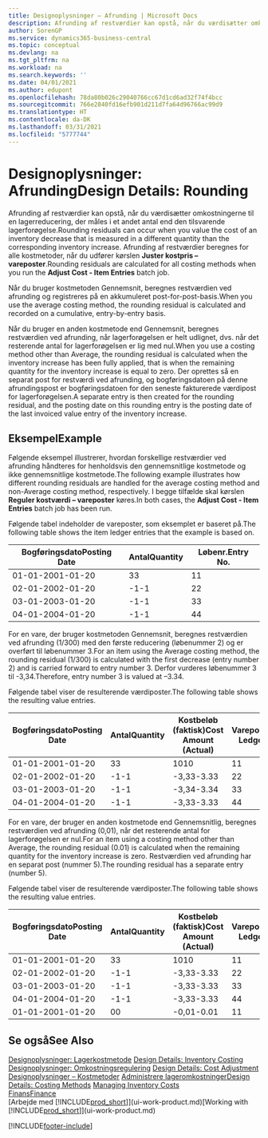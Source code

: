 ```yaml
---
title: Designoplysninger – Afrunding | Microsoft Docs
description: Afrunding af restværdier kan opstå, når du værdisætter omkostningerne til en lagerreducering, der måles i et andet antal end den tilsvarende lagerforøgelse. Afrunding af restværdier beregnes for alle kostmetoder, når du udfører kørslen **Juster kostpris – vareposter**.
author: SorenGP
ms.service: dynamics365-business-central
ms.topic: conceptual
ms.devlang: na
ms.tgt_pltfrm: na
ms.workload: na
ms.search.keywords: ''
ms.date: 04/01/2021
ms.author: edupont
ms.openlocfilehash: 78da80b026c29040766cc67d1cd6ad32f74f4bcc
ms.sourcegitcommit: 766e2840fd16efb901d211d7fa64d96766ac99d9
ms.translationtype: HT
ms.contentlocale: da-DK
ms.lasthandoff: 03/31/2021
ms.locfileid: "5777744"
---
```

# <a name="design-details-rounding"></a><span data-ttu-id="aa966-104">Designoplysninger: Afrunding</span><span class="sxs-lookup"><span data-stu-id="aa966-104">Design Details: Rounding</span></span>
<span data-ttu-id="aa966-105">Afrunding af restværdier kan opstå, når du værdisætter omkostningerne til en lagerreducering, der måles i et andet antal end den tilsvarende lagerforøgelse.</span><span class="sxs-lookup"><span data-stu-id="aa966-105">Rounding residuals can occur when you value the cost of an inventory decrease that is measured in a different quantity than the corresponding inventory increase.</span></span> <span data-ttu-id="aa966-106">Afrunding af restværdier beregnes for alle kostmetoder, når du udfører kørslen **Juster kostpris – vareposter**.</span><span class="sxs-lookup"><span data-stu-id="aa966-106">Rounding residuals are calculated for all costing methods when you run the **Adjust Cost - Item Entries** batch job.</span></span>  

 <span data-ttu-id="aa966-107">Når du bruger kostmetoden Gennemsnit, beregnes restværdien ved afrunding og registreres på en akkumuleret post-for-post-basis.</span><span class="sxs-lookup"><span data-stu-id="aa966-107">When you use the average costing method, the rounding residual is calculated and recorded on a cumulative, entry-by-entry basis.</span></span>  

 <span data-ttu-id="aa966-108">Når du bruger en anden kostmetode end Gennemsnit, beregnes restværdien ved afrunding, når lagerforøgelsen er helt udlignet, dvs. når det resterende antal for lagerforøgelsen er lig med nul.</span><span class="sxs-lookup"><span data-stu-id="aa966-108">When you use a costing method other than Average, the rounding residual is calculated when the inventory increase has been fully applied, that is when the remaining quantity for the inventory increase is equal to zero.</span></span> <span data-ttu-id="aa966-109">Der oprettes så en separat post for restværdi ved afrunding, og bogføringsdatoen på denne afrundingspost er bogføringsdatoen for den seneste fakturerede værdipost for lagerforøgelsen.</span><span class="sxs-lookup"><span data-stu-id="aa966-109">A separate entry is then created for the rounding residual, and the posting date on this rounding entry is the posting date of the last invoiced value entry of the inventory increase.</span></span>  

## <a name="example"></a><span data-ttu-id="aa966-110">Eksempel</span><span class="sxs-lookup"><span data-stu-id="aa966-110">Example</span></span>  
 <span data-ttu-id="aa966-111">Følgende eksempel illustrerer, hvordan forskellige restværdier ved afrunding håndteres for henholdsvis den gennemsnitlige kostmetode og ikke gennemsnitlige kostmetode.</span><span class="sxs-lookup"><span data-stu-id="aa966-111">The following example illustrates how different rounding residuals are handled for the average costing method and non-Average costing method, respectively.</span></span> <span data-ttu-id="aa966-112">I begge tilfælde skal kørslen **Reguler kostværdi – vareposter** køres.</span><span class="sxs-lookup"><span data-stu-id="aa966-112">In both cases, the **Adjust Cost - Item Entries** batch job has been run.</span></span>  

 <span data-ttu-id="aa966-113">Følgende tabel indeholder de vareposter, som eksemplet er baseret på.</span><span class="sxs-lookup"><span data-stu-id="aa966-113">The following table shows the item ledger entries that the example is based on.</span></span>  

|<span data-ttu-id="aa966-114">Bogføringsdato</span><span class="sxs-lookup"><span data-stu-id="aa966-114">Posting Date</span></span>|<span data-ttu-id="aa966-115">Antal</span><span class="sxs-lookup"><span data-stu-id="aa966-115">Quantity</span></span>|<span data-ttu-id="aa966-116">Løbenr.</span><span class="sxs-lookup"><span data-stu-id="aa966-116">Entry No.</span></span>|  
|------------------|--------------|---------------|  
|<span data-ttu-id="aa966-117">01-01-20</span><span class="sxs-lookup"><span data-stu-id="aa966-117">01-01-20</span></span>|<span data-ttu-id="aa966-118">3</span><span class="sxs-lookup"><span data-stu-id="aa966-118">3</span></span>|<span data-ttu-id="aa966-119">1</span><span class="sxs-lookup"><span data-stu-id="aa966-119">1</span></span>|  
|<span data-ttu-id="aa966-120">02-01-20</span><span class="sxs-lookup"><span data-stu-id="aa966-120">02-01-20</span></span>|<span data-ttu-id="aa966-121">-1</span><span class="sxs-lookup"><span data-stu-id="aa966-121">-1</span></span>|<span data-ttu-id="aa966-122">2</span><span class="sxs-lookup"><span data-stu-id="aa966-122">2</span></span>|  
|<span data-ttu-id="aa966-123">03-01-20</span><span class="sxs-lookup"><span data-stu-id="aa966-123">03-01-20</span></span>|<span data-ttu-id="aa966-124">-1</span><span class="sxs-lookup"><span data-stu-id="aa966-124">-1</span></span>|<span data-ttu-id="aa966-125">3</span><span class="sxs-lookup"><span data-stu-id="aa966-125">3</span></span>|  
|<span data-ttu-id="aa966-126">04-01-20</span><span class="sxs-lookup"><span data-stu-id="aa966-126">04-01-20</span></span>|<span data-ttu-id="aa966-127">-1</span><span class="sxs-lookup"><span data-stu-id="aa966-127">-1</span></span>|<span data-ttu-id="aa966-128">4</span><span class="sxs-lookup"><span data-stu-id="aa966-128">4</span></span>|  

 <span data-ttu-id="aa966-129">For en vare, der bruger kostmetoden Gennemsnit, beregnes restværdien ved afrunding (1/300) med den første reducering (løbenummer 2) og er overført til løbenummer 3.</span><span class="sxs-lookup"><span data-stu-id="aa966-129">For an item using the Average costing method, the rounding residual (1/300) is calculated with the first decrease (entry number 2) and is carried forward to entry number 3.</span></span> <span data-ttu-id="aa966-130">Derfor vurderes løbenummer 3 til -3,34.</span><span class="sxs-lookup"><span data-stu-id="aa966-130">Therefore, entry number 3 is valued at –3.34.</span></span>  

 <span data-ttu-id="aa966-131">Følgende tabel viser de resulterende værdiposter.</span><span class="sxs-lookup"><span data-stu-id="aa966-131">The following table shows the resulting value entries.</span></span>  

|<span data-ttu-id="aa966-132">Bogføringsdato</span><span class="sxs-lookup"><span data-stu-id="aa966-132">Posting Date</span></span>|<span data-ttu-id="aa966-133">Antal</span><span class="sxs-lookup"><span data-stu-id="aa966-133">Quantity</span></span>|<span data-ttu-id="aa966-134">Kostbeløb (faktisk)</span><span class="sxs-lookup"><span data-stu-id="aa966-134">Cost Amount (Actual)</span></span>|<span data-ttu-id="aa966-135">Varepostløbenr.</span><span class="sxs-lookup"><span data-stu-id="aa966-135">Item Ledger Entry No.</span></span>|<span data-ttu-id="aa966-136">Løbenr.</span><span class="sxs-lookup"><span data-stu-id="aa966-136">Entry No.</span></span>|  
|------------------|--------------|----------------------------|---------------------------|---------------|  
|<span data-ttu-id="aa966-137">01-01-20</span><span class="sxs-lookup"><span data-stu-id="aa966-137">01-01-20</span></span>|<span data-ttu-id="aa966-138">3</span><span class="sxs-lookup"><span data-stu-id="aa966-138">3</span></span>|<span data-ttu-id="aa966-139">10</span><span class="sxs-lookup"><span data-stu-id="aa966-139">10</span></span>|<span data-ttu-id="aa966-140">1</span><span class="sxs-lookup"><span data-stu-id="aa966-140">1</span></span>|<span data-ttu-id="aa966-141">1</span><span class="sxs-lookup"><span data-stu-id="aa966-141">1</span></span>|  
|<span data-ttu-id="aa966-142">02-01-20</span><span class="sxs-lookup"><span data-stu-id="aa966-142">02-01-20</span></span>|<span data-ttu-id="aa966-143">-1</span><span class="sxs-lookup"><span data-stu-id="aa966-143">-1</span></span>|<span data-ttu-id="aa966-144">-3,33</span><span class="sxs-lookup"><span data-stu-id="aa966-144">-3.33</span></span>|<span data-ttu-id="aa966-145">2</span><span class="sxs-lookup"><span data-stu-id="aa966-145">2</span></span>|<span data-ttu-id="aa966-146">2</span><span class="sxs-lookup"><span data-stu-id="aa966-146">2</span></span>|  
|<span data-ttu-id="aa966-147">03-01-20</span><span class="sxs-lookup"><span data-stu-id="aa966-147">03-01-20</span></span>|<span data-ttu-id="aa966-148">-1</span><span class="sxs-lookup"><span data-stu-id="aa966-148">-1</span></span>|<span data-ttu-id="aa966-149">-3,34</span><span class="sxs-lookup"><span data-stu-id="aa966-149">-3.34</span></span>|<span data-ttu-id="aa966-150">3</span><span class="sxs-lookup"><span data-stu-id="aa966-150">3</span></span>|<span data-ttu-id="aa966-151">3</span><span class="sxs-lookup"><span data-stu-id="aa966-151">3</span></span>|  
|<span data-ttu-id="aa966-152">04-01-20</span><span class="sxs-lookup"><span data-stu-id="aa966-152">04-01-20</span></span>|<span data-ttu-id="aa966-153">-1</span><span class="sxs-lookup"><span data-stu-id="aa966-153">-1</span></span>|<span data-ttu-id="aa966-154">-3,33</span><span class="sxs-lookup"><span data-stu-id="aa966-154">-3.33</span></span>|<span data-ttu-id="aa966-155">4</span><span class="sxs-lookup"><span data-stu-id="aa966-155">4</span></span>|<span data-ttu-id="aa966-156">4</span><span class="sxs-lookup"><span data-stu-id="aa966-156">4</span></span>|  

 <span data-ttu-id="aa966-157">For en vare, der bruger en anden kostmetode end Gennemsnitlig, beregnes restværdien ved afrunding (0,01), når det resterende antal for lagerforøgelsen er nul.</span><span class="sxs-lookup"><span data-stu-id="aa966-157">For an item using a costing method other than Average, the rounding residual (0.01) is calculated when the remaining quantity for the inventory increase is zero.</span></span> <span data-ttu-id="aa966-158">Restværdien ved afrunding har en separat post (nummer 5).</span><span class="sxs-lookup"><span data-stu-id="aa966-158">The rounding residual has a separate entry (number 5).</span></span>  

 <span data-ttu-id="aa966-159">Følgende tabel viser de resulterende værdiposter.</span><span class="sxs-lookup"><span data-stu-id="aa966-159">The following table shows the resulting value entries.</span></span>  

|<span data-ttu-id="aa966-160">Bogføringsdato</span><span class="sxs-lookup"><span data-stu-id="aa966-160">Posting Date</span></span>|<span data-ttu-id="aa966-161">Antal</span><span class="sxs-lookup"><span data-stu-id="aa966-161">Quantity</span></span>|<span data-ttu-id="aa966-162">Kostbeløb (faktisk)</span><span class="sxs-lookup"><span data-stu-id="aa966-162">Cost Amount (Actual)</span></span>|<span data-ttu-id="aa966-163">Varepostløbenr.</span><span class="sxs-lookup"><span data-stu-id="aa966-163">Item Ledger Entry No.</span></span>|<span data-ttu-id="aa966-164">Løbenr.</span><span class="sxs-lookup"><span data-stu-id="aa966-164">Entry No.</span></span>|  
|------------------|--------------|----------------------------|---------------------------|---------------|  
|<span data-ttu-id="aa966-165">01-01-20</span><span class="sxs-lookup"><span data-stu-id="aa966-165">01-01-20</span></span>|<span data-ttu-id="aa966-166">3</span><span class="sxs-lookup"><span data-stu-id="aa966-166">3</span></span>|<span data-ttu-id="aa966-167">10</span><span class="sxs-lookup"><span data-stu-id="aa966-167">10</span></span>|<span data-ttu-id="aa966-168">1</span><span class="sxs-lookup"><span data-stu-id="aa966-168">1</span></span>|<span data-ttu-id="aa966-169">1</span><span class="sxs-lookup"><span data-stu-id="aa966-169">1</span></span>|  
|<span data-ttu-id="aa966-170">02-01-20</span><span class="sxs-lookup"><span data-stu-id="aa966-170">02-01-20</span></span>|<span data-ttu-id="aa966-171">-1</span><span class="sxs-lookup"><span data-stu-id="aa966-171">-1</span></span>|<span data-ttu-id="aa966-172">-3,33</span><span class="sxs-lookup"><span data-stu-id="aa966-172">-3.33</span></span>|<span data-ttu-id="aa966-173">2</span><span class="sxs-lookup"><span data-stu-id="aa966-173">2</span></span>|<span data-ttu-id="aa966-174">2</span><span class="sxs-lookup"><span data-stu-id="aa966-174">2</span></span>|  
|<span data-ttu-id="aa966-175">03-01-20</span><span class="sxs-lookup"><span data-stu-id="aa966-175">03-01-20</span></span>|<span data-ttu-id="aa966-176">-1</span><span class="sxs-lookup"><span data-stu-id="aa966-176">-1</span></span>|<span data-ttu-id="aa966-177">-3,33</span><span class="sxs-lookup"><span data-stu-id="aa966-177">-3.33</span></span>|<span data-ttu-id="aa966-178">3</span><span class="sxs-lookup"><span data-stu-id="aa966-178">3</span></span>|<span data-ttu-id="aa966-179">3</span><span class="sxs-lookup"><span data-stu-id="aa966-179">3</span></span>|  
|<span data-ttu-id="aa966-180">04-01-20</span><span class="sxs-lookup"><span data-stu-id="aa966-180">04-01-20</span></span>|<span data-ttu-id="aa966-181">-1</span><span class="sxs-lookup"><span data-stu-id="aa966-181">-1</span></span>|<span data-ttu-id="aa966-182">-3,33</span><span class="sxs-lookup"><span data-stu-id="aa966-182">-3.33</span></span>|<span data-ttu-id="aa966-183">4</span><span class="sxs-lookup"><span data-stu-id="aa966-183">4</span></span>|<span data-ttu-id="aa966-184">4</span><span class="sxs-lookup"><span data-stu-id="aa966-184">4</span></span>|  
|<span data-ttu-id="aa966-185">01-01-20</span><span class="sxs-lookup"><span data-stu-id="aa966-185">01-01-20</span></span>|<span data-ttu-id="aa966-186">0</span><span class="sxs-lookup"><span data-stu-id="aa966-186">0</span></span>|<span data-ttu-id="aa966-187">-0,01</span><span class="sxs-lookup"><span data-stu-id="aa966-187">-0.01</span></span>|<span data-ttu-id="aa966-188">1</span><span class="sxs-lookup"><span data-stu-id="aa966-188">1</span></span>|<span data-ttu-id="aa966-189">5</span><span class="sxs-lookup"><span data-stu-id="aa966-189">5</span></span>|  

## <a name="see-also"></a><span data-ttu-id="aa966-190">Se også</span><span class="sxs-lookup"><span data-stu-id="aa966-190">See Also</span></span>  
 <span data-ttu-id="aa966-191">[Designoplysninger: Lagerkostmetode](design-details-inventory-costing.md) </span><span class="sxs-lookup"><span data-stu-id="aa966-191">[Design Details: Inventory Costing](design-details-inventory-costing.md) </span></span>  
 <span data-ttu-id="aa966-192">[Designoplysninger: Omkostningsregulering](design-details-cost-adjustment.md) </span><span class="sxs-lookup"><span data-stu-id="aa966-192">[Design Details: Cost Adjustment](design-details-cost-adjustment.md) </span></span>  
 <span data-ttu-id="aa966-193">[Designoplysninger – Kostmetoder](design-details-costing-methods.md) [Administrere lageromkostninger](finance-manage-inventory-costs.md)</span><span class="sxs-lookup"><span data-stu-id="aa966-193">[Design Details: Costing Methods](design-details-costing-methods.md) [Managing Inventory Costs](finance-manage-inventory-costs.md)</span></span>  
 [<span data-ttu-id="aa966-194">Finans</span><span class="sxs-lookup"><span data-stu-id="aa966-194">Finance</span></span>](finance.md)  
 <span data-ttu-id="aa966-195">[Arbejde med [!INCLUDE[prod_short](includes/prod_short.md)]](ui-work-product.md)</span><span class="sxs-lookup"><span data-stu-id="aa966-195">[Working with [!INCLUDE[prod_short](includes/prod_short.md)]](ui-work-product.md)</span></span>


[!INCLUDE[footer-include](includes/footer-banner.md)]